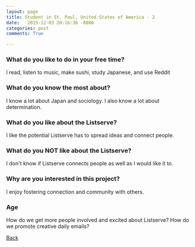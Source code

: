 ```yaml
---
layout: page
title: Student in St. Paul, United States of America - 2
date:   2015-12-03 20:16:36 -0800
categories: post
comments: True

---
```


### What do you like to do in your free time?
<p>I read, listen to music, make sushi, study Japanese, and use Reddit</p>

### What do you know the most about?
<p>I know a lot about Japan and sociology. I also know a lot about determination.</p>

### What do you like about the Listserve?
<p>I like the potential Listserve has to spread ideas and connect people.</p>

### What do you NOT like about the Listserve?
<p>I don't know if Listserve connects people as well as I would like it to.</p>

### Why are you interested in this project?
<p>I enjoy fostering connection and community with others.</p>

### Age
<p>How do we get more people involved and excited about Listserve? How do we promote creative daily emails?</p>

[Back][1]

[1]: /home/responders/all